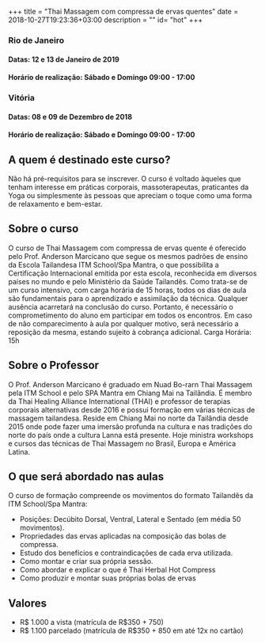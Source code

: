 +++
title = "Thai Massagem com compressa de ervas quentes"
date = 2018-10-27T19:23:36+03:00
description = ""
id= "hot"
+++

### Rio de Janeiro
#### Datas: 12  e 13 de Janeiro de 2019
#### Horário de realização: Sábado e Domingo 09:00 - 17:00

### Vitória
#### Datas: 08 e 09 de Dezembro de 2018 
#### Horário de realização: Sábado e Domingo 09:00 - 17:00 



## A quem é destinado este curso?
Não há pré-requisitos para se inscrever. O curso é voltado àqueles que tenham interesse em práticas corporais, massoterapeutas, praticantes da Yoga ou simplesmente às pessoas que apreciam o toque como uma forma de relaxamento e bem-estar.

## Sobre o curso
O curso de Thai Massagem com compressa de ervas quente é oferecido pelo Prof. Anderson Marcicano que segue os mesmos padrões de ensino da Escola Tailandesa ITM School/Spa Mantra, o que possibilita a Certificação Internacional emitida por esta escola, reconhecida em diversos países no mundo e pelo Ministério da Saúde Tailandês.
Como trata-se de um curso intensivo, com carga horária de 15 horas, todos os dias de aula são fundamentais para o aprendizado e assimilação da técnica. Qualquer ausência acarretará na conclusão do curso. Portanto, é necessário o comprometimento do aluno em participar em todos os encontros.
Em caso de não comparecimento à aula por qualquer motivo, será necessário a reposição da mesma, estando sujeito à cobrança adicional.
Carga Horária: 15h

## Sobre o Professor
O Prof. Anderson Marcicano é graduado em Nuad Bo-rarn Thai Massagem pela ITM School e pelo SPA Mantra em Chiang Mai na Tailândia. É membro da Thai Healing Alliance International (THAI) e professor de terapias corporais alternativas desde 2016 e possui formação em várias técnicas de massagem tailandesa. Reside em Chiang Mai no norte da Tailândia desde 2015 onde pode fazer uma imersão profunda na cultura e nas tradições do norte do país onde a cultura Lanna está presente. Hoje ministra workshops e cursos das técnicas de Thai Massagem no Brasil, Europa e América Latina.

## O que será abordado nas aulas
O curso de formação compreende os movimentos do formato Tailandês da ITM School/Spa Mantra:
- Posições: Decúbito Dorsal, Ventral, Lateral e Sentado (em média 50 movimentos).
- Propriedades das ervas aplicadas na composição das bolas de compressa.
- Estudo dos benefícios e contraindicações de cada erva utilizada.
- Como montar e criar sua própria sessão.
- Como abordar e explicar o que é Thai Herbal Hot Compress
- Como produzir e montar suas próprias bolas de ervas


## Valores 
- R$ 1.000 a vista (matrícula de R$350 + 750) 
- R$ 1.100 parcelado (matrícula de R$350 + 850 em até 12x no cartão)



